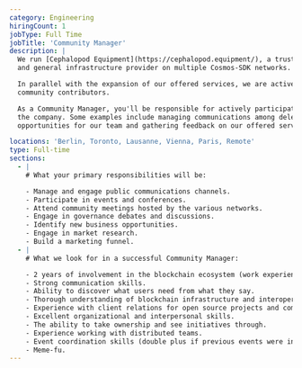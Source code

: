 ```yaml
---
category: Engineering
hiringCount: 1
jobType: Full Time
jobTitle: 'Community Manager'
description: |
  We run [Cephalopod Equipment](https://cephalopod.equipment/), a trusted Proof of Stake validator, [IBC](https://ibcprotocol.org/) relayer,
  and general infrastructure provider on multiple Cosmos-SDK networks.

  In parallel with the expansion of our offered services, we are actively developing our relationship with clients, delegators, and
  community contributors.

  As a Community Manager, you'll be responsible for actively participating in Cosmos Ecosystem discussions on behalf of
  the company. Some examples include managing communications among delegators and the company, highlighting
  opportunities for our team and gathering feedback on our offered services.

locations: 'Berlin, Toronto, Lausanne, Vienna, Paris, Remote'
type: Full-time
sections:
  - |
    # What your primary responsibilities will be:

    - Manage and engage public communications channels.
    - Participate in events and conferences.
    - Attend community meetings hosted by the various networks.
    - Engage in governance debates and discussions.
    - Identify new business opportunities.
    - Engage in market research.
    - Build a marketing funnel.
  - |
    # What we look for in a successful Community Manager:

    - 2 years of involvement in the blockchain ecosystem (work experience or other evidence of community engagement).
    - Strong communication skills.
    - Ability to discover what users need from what they say.
    - Thorough understanding of blockchain infrastructure and interoperability.
    - Experience with client relations for open source projects and communities.
    - Excellent organizational and interpersonal skills.
    - The ability to take ownership and see initiatives through.
    - Experience working with distributed teams.
    - Event coordination skills (double plus if previous events were in the blockchain space).
    - Meme-fu.
---
```

